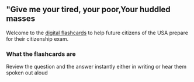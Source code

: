 ##  "Give me your tired, your poor,Your huddled masses 

Welcome to the [digital flashcards](http://myamerica.life/flash_cards) to help future citizens of the USA prepare for their citizenship exam. 


### What the flashcards are

Review the question and the answer instantly either in writing or hear them spoken out aloud


